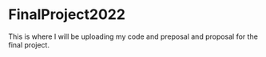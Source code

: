 # FinalProject2022
This is where I will be uploading my code and preposal and proposal for the final project.

